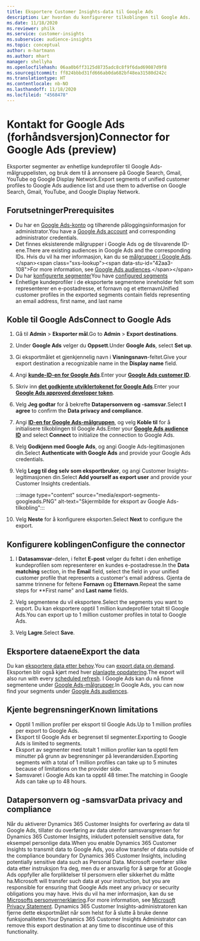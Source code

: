 ```yaml
---
title: Eksportere Customer Insights-data til Google Ads
description: Lær hvordan du konfigurerer tilkoblingen til Google Ads.
ms.date: 11/18/2020
ms.reviewer: philk
ms.service: customer-insights
ms.subservice: audience-insights
ms.topic: conceptual
author: m-hartmann
ms.author: mhart
manager: shellyha
ms.openlocfilehash: 06aa0b6ff3125d8735adc8c8f9f6dad69087d9f8
ms.sourcegitcommit: ff824bbbd31fd666ab0da682bf48ea31580d242c
ms.translationtype: HT
ms.contentlocale: nb-NO
ms.lasthandoff: 11/18/2020
ms.locfileid: "4568478"
---
```

# <a name="connector-for-google-ads-preview"></a><span data-ttu-id="42aa3-103">Kontakt for Google Ads (forhåndsversjon)</span><span class="sxs-lookup"><span data-stu-id="42aa3-103">Connector for Google Ads (preview)</span></span>

<span data-ttu-id="42aa3-104">Eksporter segmenter av enhetlige kundeprofiler til Google Ads-målgruppelisten, og bruk dem til å annonsere på Google Search, Gmail, YouTube og Google Display Network.</span><span class="sxs-lookup"><span data-stu-id="42aa3-104">Export segments of unified customer profiles to Google Ads audience list and use them to advertise on Google Search, Gmail, YouTube, and Google Display Network.</span></span> 

## <a name="prerequisites"></a><span data-ttu-id="42aa3-105">Forutsetninger</span><span class="sxs-lookup"><span data-stu-id="42aa3-105">Prerequisites</span></span>

-   <span data-ttu-id="42aa3-106">Du har en [Google Ads-konto](https://ads.google.com/) og tilhørende påloggingsinformasjon for administrator.</span><span class="sxs-lookup"><span data-stu-id="42aa3-106">You have a [Google Ads account](https://ads.google.com/) and corresponding administrator credentials.</span></span>
-   <span data-ttu-id="42aa3-107">Det finnes eksisterende målgrupper i Google Ads og de tilsvarende ID-ene.</span><span class="sxs-lookup"><span data-stu-id="42aa3-107">There are existing audiences in Google Ads and the corresponding IDs.</span></span> <span data-ttu-id="42aa3-108">Hvis du vil ha mer informasjon, kan du se [målgrupper i Google Ads](https://support.google.com/google-ads/answer/7558048?hl=en#:~:text=Audience%20lists%20is%20a%20section,Display%20Network%20through%20remarketing%20campaigns.).</span><span class="sxs-lookup"><span data-stu-id="42aa3-108">For more information, see [Google Ads audiences](https://support.google.com/google-ads/answer/7558048?hl=en#:~:text=Audience%20lists%20is%20a%20section,Display%20Network%20through%20remarketing%20campaigns.).</span></span>
-   <span data-ttu-id="42aa3-109">Du har [konfigurerte segmenter](segments.md)</span><span class="sxs-lookup"><span data-stu-id="42aa3-109">You have [configured segments](segments.md)</span></span>
-   <span data-ttu-id="42aa3-110">Enhetlige kundeprofiler i de eksporterte segmentene inneholder felt som representerer en e-postadresse, et fornavn og et etternavn</span><span class="sxs-lookup"><span data-stu-id="42aa3-110">Unified customer profiles in the exported segments contain fields representing an email address, first name, and last name</span></span>

## <a name="connect-to-google-ads"></a><span data-ttu-id="42aa3-111">Koble til Google Ads</span><span class="sxs-lookup"><span data-stu-id="42aa3-111">Connect to Google Ads</span></span>

1. <span data-ttu-id="42aa3-112">Gå til **Admin** > **Eksporter mål**.</span><span class="sxs-lookup"><span data-stu-id="42aa3-112">Go to **Admin** > **Export destinations**.</span></span>

1. <span data-ttu-id="42aa3-113">Under **Google Ads** velger du **Oppsett**.</span><span class="sxs-lookup"><span data-stu-id="42aa3-113">Under **Google Ads**, select **Set up**.</span></span>

1. <span data-ttu-id="42aa3-114">Gi eksportmålet et gjenkjennelig navn i **Visningsnavn**-feltet.</span><span class="sxs-lookup"><span data-stu-id="42aa3-114">Give your export destination a recognizable name in the **Display name** field.</span></span>

1. <span data-ttu-id="42aa3-115">Angi **[kunde-ID-en for Google Ads](https://support.google.com/google-ads/answer/1704344)**.</span><span class="sxs-lookup"><span data-stu-id="42aa3-115">Enter your **[Google Ads customer ID](https://support.google.com/google-ads/answer/1704344)**.</span></span>

1. <span data-ttu-id="42aa3-116">Skriv inn **[det godkjente utviklertokenet for Google Ads](https://developers.google.com/google-ads/api/docs/first-call/dev-token)**.</span><span class="sxs-lookup"><span data-stu-id="42aa3-116">Enter your **[Google Ads approved developer token](https://developers.google.com/google-ads/api/docs/first-call/dev-token)**.</span></span>

1. <span data-ttu-id="42aa3-117">Velg **Jeg godtar** for å bekrefte **Datapersonvern og -samsvar**.</span><span class="sxs-lookup"><span data-stu-id="42aa3-117">Select **I agree** to confirm the **Data privacy and compliance**.</span></span>

1. <span data-ttu-id="42aa3-118">Angi **[ID-en for Google Ads-målgruppen](https://support.google.com/google-ads/answer/7558048?hl=en#:~:text=Audience%20lists%20is%20a%20section,Display%20Network%20through%20remarketing%20campaigns.)**, og velg **Koble til** for å initialisere tilkoblingen til Google Ads.</span><span class="sxs-lookup"><span data-stu-id="42aa3-118">Enter your **[Google Ads audience ID](https://support.google.com/google-ads/answer/7558048?hl=en#:~:text=Audience%20lists%20is%20a%20section,Display%20Network%20through%20remarketing%20campaigns.)** and select **Connect** to initialize the connection to Google Ads.</span></span>

1. <span data-ttu-id="42aa3-119">Velg **Godkjenn med Google Ads**, og angi Google Ads-legitimasjonen din.</span><span class="sxs-lookup"><span data-stu-id="42aa3-119">Select **Authenticate with Google Ads** and provide your Google Ads credentials.</span></span>

1. <span data-ttu-id="42aa3-120">Velg **Legg til deg selv som eksportbruker**, og angi Customer Insights-legitimasjonen din.</span><span class="sxs-lookup"><span data-stu-id="42aa3-120">Select **Add yourself as export user** and provide your Customer Insights credentials.</span></span>

   :::image type="content" source="media/export-segments-googleads.PNG" alt-text="Skjermbilde for eksport av Google Ads-tilkobling":::

1. <span data-ttu-id="42aa3-122">Velg **Neste** for å konfigurere eksporten.</span><span class="sxs-lookup"><span data-stu-id="42aa3-122">Select **Next** to configure the export.</span></span>

## <a name="configure-the-connector"></a><span data-ttu-id="42aa3-123">Konfigurere koblingen</span><span class="sxs-lookup"><span data-stu-id="42aa3-123">Configure the connector</span></span>

1. <span data-ttu-id="42aa3-124">I **Datasamsvar**-delen, i feltet **E-post** velger du feltet i den enhetlige kundeprofilen som representerer en kundes e-postadresse.</span><span class="sxs-lookup"><span data-stu-id="42aa3-124">In the **Data matching** section, in the **Email** field, select the field in your unified customer profile that represents a customer's email address.</span></span> <span data-ttu-id="42aa3-125">Gjenta de samme trinnene for feltene **Fornavn** og **Etternavn**.</span><span class="sxs-lookup"><span data-stu-id="42aa3-125">Repeat the same steps for \*\*First name" and **Last name** fields.</span></span>

1. <span data-ttu-id="42aa3-126">Velg segmentene du vil eksportere.</span><span class="sxs-lookup"><span data-stu-id="42aa3-126">Select the segments you want to export.</span></span> <span data-ttu-id="42aa3-127">Du kan eksportere opptil 1 million kundeprofiler totalt til Google Ads.</span><span class="sxs-lookup"><span data-stu-id="42aa3-127">You can export up to 1 million customer profiles in total to Google Ads.</span></span>

1. <span data-ttu-id="42aa3-128">Velg **Lagre**.</span><span class="sxs-lookup"><span data-stu-id="42aa3-128">Select **Save**.</span></span>

## <a name="export-the-data"></a><span data-ttu-id="42aa3-129">Eksportere dataene</span><span class="sxs-lookup"><span data-stu-id="42aa3-129">Export the data</span></span>

<span data-ttu-id="42aa3-130">Du kan [eksportere data etter behov](export-destinations.md).</span><span class="sxs-lookup"><span data-stu-id="42aa3-130">You can [export data on demand](export-destinations.md).</span></span> <span data-ttu-id="42aa3-131">Eksporten blir også kjørt med hver [planlagte oppdatering](system.md#schedule-tab).</span><span class="sxs-lookup"><span data-stu-id="42aa3-131">The export will also run with every [scheduled refresh](system.md#schedule-tab).</span></span> <span data-ttu-id="42aa3-132">I Google Ads kan du nå finne segmentene under [Google Ads-målgrupper](https://support.google.com/google-ads/answer/7558048?hl=en/).</span><span class="sxs-lookup"><span data-stu-id="42aa3-132">In Google Ads, you can now find your segments under [Google Ads audiences](https://support.google.com/google-ads/answer/7558048?hl=en/).</span></span>

## <a name="known-limitations"></a><span data-ttu-id="42aa3-133">Kjente begrensninger</span><span class="sxs-lookup"><span data-stu-id="42aa3-133">Known limitations</span></span>

- <span data-ttu-id="42aa3-134">Opptil 1 million profiler per eksport til Google Ads.</span><span class="sxs-lookup"><span data-stu-id="42aa3-134">Up to 1 million profiles per export to Google Ads.</span></span>
- <span data-ttu-id="42aa3-135">Eksport til Google Ads er begrenset til segmenter.</span><span class="sxs-lookup"><span data-stu-id="42aa3-135">Exporting to Google Ads is limited to segments.</span></span>
- <span data-ttu-id="42aa3-136">Eksport av segmenter med totalt 1 million profiler kan ta opptil fem minutter på grunn av begrensninger på leverandørsiden.</span><span class="sxs-lookup"><span data-stu-id="42aa3-136">Exporting segments with a total of 1 million profiles can take up to 5 minutes because of limitations on the provider side.</span></span> 
- <span data-ttu-id="42aa3-137">Samsvaret i Google Ads kan ta opptil 48 timer.</span><span class="sxs-lookup"><span data-stu-id="42aa3-137">The matching in Google Ads can take up to 48 hours.</span></span>

## <a name="data-privacy-and-compliance"></a><span data-ttu-id="42aa3-138">Datapersonvern og -samsvar</span><span class="sxs-lookup"><span data-stu-id="42aa3-138">Data privacy and compliance</span></span>

<span data-ttu-id="42aa3-139">Når du aktiverer Dynamics 365 Customer Insights for overføring av data til Google Ads, tillater du overføring av data utenfor samsvarsgrensen for Dynamics 365 Customer Insights, inkludert potensielt sensitive data, for eksempel personlige data.</span><span class="sxs-lookup"><span data-stu-id="42aa3-139">When you enable Dynamics 365 Customer Insights to transmit data to Google Ads, you allow transfer of data outside of the compliance boundary for Dynamics 365 Customer Insights, including potentially sensitive data such as Personal Data.</span></span> <span data-ttu-id="42aa3-140">Microsoft overfører slike data etter instruksjon fra deg, men du er ansvarlig for å sørge for at Google Ads oppfyller alle forpliktelser til personvern eller sikkerhet du måtte ha.</span><span class="sxs-lookup"><span data-stu-id="42aa3-140">Microsoft will transfer such data at your instruction, but you are responsible for ensuring that Google Ads meet any privacy or security obligations you may have.</span></span> <span data-ttu-id="42aa3-141">Hvis du vil ha mer informasjon, kan du se [Microsofts personvernerklæring](https://go.microsoft.com/fwlink/?linkid=396732).</span><span class="sxs-lookup"><span data-stu-id="42aa3-141">For more information, see [Microsoft Privacy Statement](https://go.microsoft.com/fwlink/?linkid=396732).</span></span>
<span data-ttu-id="42aa3-142">Dynamics 365 Customer Insights-administratoren kan fjerne dette eksportmålet når som helst for å slutte å bruke denne funksjonaliteten.</span><span class="sxs-lookup"><span data-stu-id="42aa3-142">Your Dynamics 365 Customer Insights Administrator can remove this export destination at any time to discontinue use of this functionality.</span></span>
